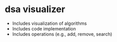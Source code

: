 # dsa visualizer
- Includes visualization of algorithms
- Includes code implementation
- Includes operations (e.g., add, remove, search)